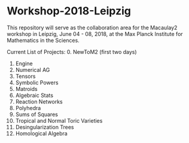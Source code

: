 # Workshop-2018-Leipzig

This repository will serve as the collaboration area for the Macaulay2 workshop
in Leipzig, June 04 - 08, 2018, at the Max Planck Institute for Mathematics in
the Sciences. 
  

 Current List of Projects:
0. NewToM2 (first two days)
1. Engine 
2. Numerical AG 
3. Tensors 
4. Symbolic Powers 
5. Matroids 
6. Algebraic Stats 
7. Reaction Networks 
8. Polyhedra 
9. Sums of Squares 
10. Tropical and Normal Toric Varieties
11. Desingularization Trees 
12. Homological Algebra 
    
 

